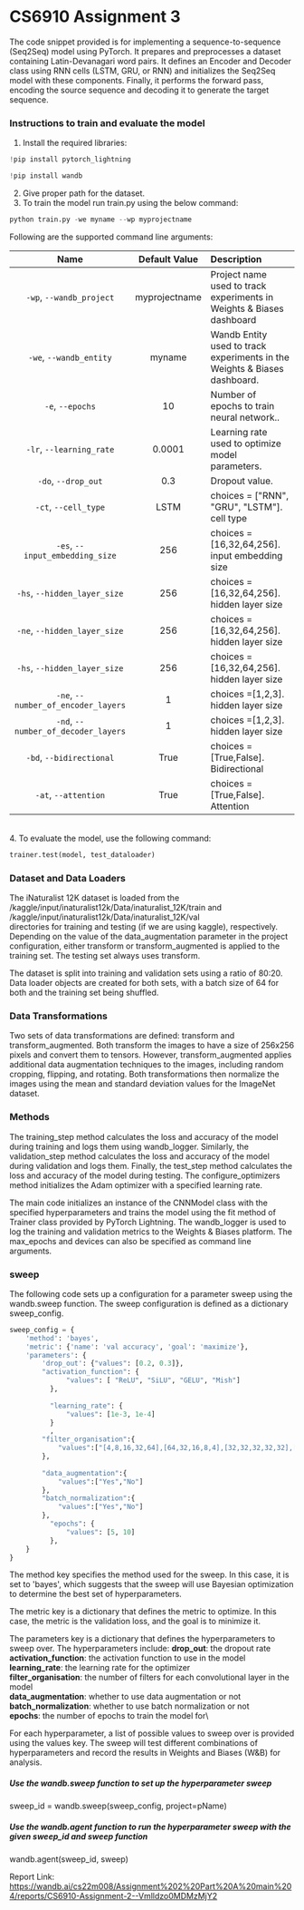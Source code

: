 # CS6910 Assignment 3

The code snippet provided is for implementing a sequence-to-sequence (Seq2Seq) model using PyTorch. It prepares and preprocesses a dataset containing Latin-Devanagari word pairs. It defines an Encoder and Decoder class using RNN cells (LSTM, GRU, or RNN) and initializes the Seq2Seq model with these components. Finally, it performs the forward pass, encoding the source sequence and decoding it to generate the target sequence.

### Instructions to train and evaluate the model
1. Install the required libraries:
```python
!pip install pytorch_lightning

!pip install wandb
```
2. Give proper path for the dataset.
3. To train the model run train.py using the below command: 
```python
python train.py -we myname --wp myprojectname
```
Following are the supported command line arguments:

|           Name           | Default Value | Description                                                               |
| :----------------------: | :-----------: | :------------------------------------------------------------------------ |
| `-wp`, `--wandb_project` | myprojectname | Project name used to track experiments in Weights & Biases dashboard      |
|  `-we`, `--wandb_entity` |     myname    | Wandb Entity used to track experiments in the Weights & Biases dashboard. |
|  `-e`, `--epochs` |     10    | Number of epochs to train neural network.. |
|  `-lr`, `--learning_rate` |     0.0001    | Learning rate used to optimize model parameters. |
|  `-do`, `--drop_out` |     0.3    | Dropout value. |
|  `-ct`, `--cell_type` |     LSTM    | choices = ["RNN", "GRU", "LSTM"]. cell type |
|  `-es`, `--input_embedding_size` |     256    | choices =[16,32,64,256]. input embedding size |
|  `-hs`, `--hidden_layer_size` |     256    | choices =[16,32,64,256]. hidden layer size |
|  `-ne`, `--hidden_layer_size` |     256    | choices =[16,32,64,256]. hidden layer size |
|  `-hs`, `--hidden_layer_size` |     256    | choices =[16,32,64,256]. hidden layer size |
|  `-ne`, `--number_of_encoder_layers` |     1    | choices =[1,2,3]. hidden layer size |
|  `-nd`, `--number_of_decoder_layers` |     1    | choices =[1,2,3]. hidden layer size |
|  `-bd`, `--bidirectional` |     True    | choices =[True,False]. Bidirectional|
|  `-at`, `--attention` |     True    | choices =[True,False]. Attention|

\
4. To evaluate the model, use the following command:
```python
trainer.test(model, test_dataloader)
```
### Dataset and Data Loaders
The iNaturalist 12K dataset is loaded from the \
/kaggle/input/inaturalist12k/Data/inaturalist_12K/train  and \
/kaggle/input/inaturalist12k/Data/inaturalist_12K/val \
directories for training and testing (if we are using kaggle), respectively. Depending on the value of the data_augmentation parameter in the project configuration, either transform or transform_augmented is applied to the training set. The testing set always uses transform.

The dataset is split into training and validation sets using a ratio of 80:20. Data loader objects are created for both sets, with a batch size of 64 for both and the training set being shuffled.
    
### Data Transformations
Two sets of data transformations are defined: transform and transform_augmented. Both transform the images to have a size of 256x256 pixels and convert them to tensors. However, transform_augmented applies additional data augmentation techniques to the images, including random cropping, flipping, and rotating. Both transformations then normalize the images using the mean and standard deviation values for the ImageNet dataset.
    
### Methods
The training_step method calculates the loss and accuracy of the model during training and logs them using wandb_logger. 
Similarly, the validation_step method calculates the loss and accuracy of the model during validation and logs them. 
Finally, the test_step method calculates the loss and accuracy of the model during testing.
The configure_optimizers method initializes the Adam optimizer with a specified learning rate.

The main code initializes an instance of the CNNModel class with the specified hyperparameters and trains the model using the fit method of Trainer class provided by PyTorch Lightning. The wandb_logger is used to log the training and validation metrics to the Weights & Biases platform. The max_epochs and devices can also be specified as command line arguments.

### sweep
The following code sets up a configuration for a parameter sweep using the wandb.sweep function. The sweep configuration is defined as a dictionary sweep_config.
```python
sweep_config = {
    'method': 'bayes',
    'metric': {'name': 'val accuracy', 'goal': 'maximize'},
    'parameters': {
        'drop_out': {"values": [0.2, 0.3]},
        "activation_function": {
              "values": [ "ReLU", "SiLU", "GELU", "Mish"]
          },
          
          "learning_rate": {
              "values": [1e-3, 1e-4]
          }
          ,
        "filter_organisation":{
            "values":["[4,8,16,32,64],[64,32,16,8,4],[32,32,32,32,32],[64,64,64,64,64]"]
        },
       
        "data_augmentation":{
            "values":["Yes","No"]
        },
        "batch_normalization":{
            "values":["Yes","No"]
        },
          "epochs": {
              "values": [5, 10]
          },
    }
}
```

The method key specifies the method used for the sweep. In this case, it is set to 'bayes', which suggests that the sweep will use Bayesian optimization to determine the best set of hyperparameters.

The metric key is a dictionary that defines the metric to optimize. In this case, the metric is the validation loss, and the goal is to minimize it.

The parameters key is a dictionary that defines the hyperparameters to sweep over. The hyperparameters include:
**drop_out**: the dropout rate\
**activation_function**: the activation function to use in the model\
**learning_rate**: the learning rate for the optimizer\
**filter_organisation**: the number of filters for each convolutional layer in the model\
**data_augmentation**: whether to use data augmentation or not\
**batch_normalization**: whether to use batch normalization or not\
**epochs**: the number of epochs to train the model for\

For each hyperparameter, a list of possible values to sweep over is provided using the values key. The sweep will test different combinations of hyperparameters and record the results in Weights and Biases (W&B) for analysis.

##### Use the wandb.sweep function to set up the hyperparameter sweep
sweep_id = wandb.sweep(sweep_config, project=pName)

##### Use the wandb.agent function to run the hyperparameter sweep with the given sweep_id and sweep function
wandb.agent(sweep_id, sweep)

Report Link: https://wandb.ai/cs22m008/Assignment%202%20Part%20A%20main%204/reports/CS6910-Assignment-2--Vmlldzo0MDMzMjY2




